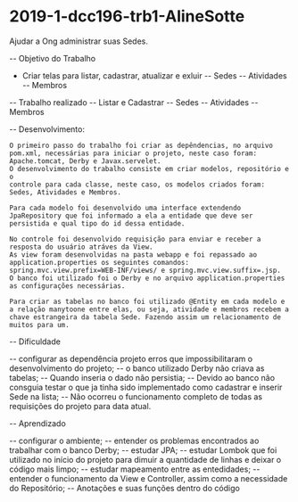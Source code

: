 # 2019-1-dcc196-trb1-AlineSotte

Ajudar a Ong administrar suas Sedes.

-- Objetivo do Trabalho
  - Criar telas para listar, cadastrar, atualizar e exluir 
   -- Sedes
   -- Atividades
   -- Membros

-- Trabalho realizado
  -- Listar e Cadastrar
    -- Sedes
    -- Atividades
    -- Membros

-- Desenvolvimento:
   
    O primeiro passo do trabalho foi criar as depêndencias, no arquivo pom.xml, necessárias para iniciar o projeto, neste caso foram: Apache.tomcat, Derby e Javax.servelet.
    O desenvolvimento do trabalho consiste em criar modelos, repositório e o 
    controle para cada classe, neste caso, os modelos criados foram: Sedes, Atividades e Membros.

    Para cada modelo foi desenvolvido uma interface extendendo JpaRepository que foi informado a ela a entidade que deve ser persistida e qual tipo do id dessa entidade.

    No controle foi desenvolvido requisição para enviar e receber a resposta do usuário atráves da View.
    As view foram desenvolvidas na pasta webapp e foi repassado ao application.properties os seguintes comandos: spring.mvc.view.prefix=WEB-INF/views/ e spring.mvc.view.suffix=.jsp.
    O banco foi utilizado foi o Derby e no arquivo application.properties as configurações necessárias.

    Para criar as tabelas no banco foi utilizado @Entity em cada modelo e a relação manytoone entre elas, ou seja, atividade e membros recebem a chave estrangeira da tabela Sede. Fazendo assim um relacionamento de muitos para um.

-- Dificuldade 

 -- configurar as dependência projeto erros que impossibilitaram o desenvolvimento do projeto;
 -- o banco utilizado Derby não criava as tabelas;
 -- Quando inseria o dado não persistia;
 -- Devido ao banco não consguia testar o que ja tinha sido implementado como cadastrar e inserir Sede na lista;
 -- Não ocorreu o funcionamento completo de todas as requisições do projeto para data atual.
 
 -- Aprendizado

 -- configurar o ambiente;
 -- entender os problemas encontrados ao trabalhar com o banco Derby;
 -- estudar JPA;
 -- estudar Lombok que foi utilizado no início do projeto para dimuir a quantidade de linhas e deixar o código mais limpo;
 -- estudar mapeamento entre as entedidades;
 -- entender o funcionamento da View e Controller, assim como a necessidade do Repositório; 
 -- Anotações e suas funções dentro do código
